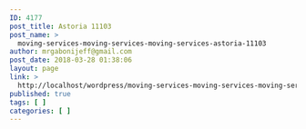 ```yaml
---
ID: 4177
post_title: Astoria 11103
post_name: >
  moving-services-moving-services-moving-services-astoria-11103
author: mrgabonijeff@gmail.com
post_date: 2018-03-28 01:38:06
layout: page
link: >
  http://localhost/wordpress/moving-services-moving-services-moving-services-astoria-11103/
published: true
tags: [ ]
categories: [ ]
---
```

